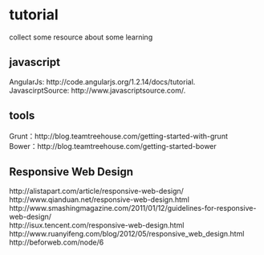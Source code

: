 tutorial
========

collect some resource about some learning
<h2>javascript</h2>
AngularJs: http://code.angularjs.org/1.2.14/docs/tutorial.<br/>
JavascirptSource: http://www.javascriptsource.com/.

<h2>tools</h2>
Grunt：http://blog.teamtreehouse.com/getting-started-with-grunt<br>
Bower：http://blog.teamtreehouse.com/getting-started-bower

<h2>Responsive Web Design</h2>
http://alistapart.com/article/responsive-web-design/<br>
http://www.qianduan.net/responsive-web-design.html<br>
http://www.smashingmagazine.com/2011/01/12/guidelines-for-responsive-web-design/<br>
http://isux.tencent.com/responsive-web-design.html<br>
http://www.ruanyifeng.com/blog/2012/05/responsive_web_design.html<br>
http://beforweb.com/node/6<br>
